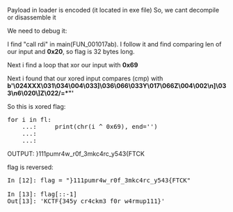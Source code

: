 Payload in loader is encoded (it located in exe file)
So, we cant decompile or disassemble it

We need to debug it:

I find "call rdi" in main(FUN_001017ab).
I follow it and find comparing len of our input and <b>0x20</b>, so flag is 32 bytes long.

Next i find a loop that xor our input with <b>0x69</b>

Next i found that our xored input compares (cmp) with <b>b'\024XXX\031\034\004\033]\036\066\033Y\017\066Z\004\002\n]\033\n6\020\\]Z\022/=*\"'</b>

So this is xored flag:
<pre>
for i in fl:
    ...:     print(chr(i ^ 0x69), end='')
    ...: 
    ...: 
</pre>
OUTPUT: 
}111pumr4w_r0f_3mkc4rc_y543{FTCK

flag is reversed:
<pre>
In [12]: flag = "}111pumr4w_r0f_3mkc4rc_y543{FTCK"

In [13]: flag[::-1]
Out[13]: 'KCTF{345y_cr4ckm3_f0r_w4rmup111}'
</pre>
